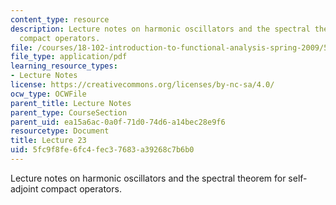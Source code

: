 ```yaml
---
content_type: resource
description: Lecture notes on harmonic oscillators and the spectral theorem for self-adjoint
  compact operators.
file: /courses/18-102-introduction-to-functional-analysis-spring-2009/5fc9f8fe6fc4fec37683a39268c7b6b0_MIT18_102s09_lec23.pdf
file_type: application/pdf
learning_resource_types:
- Lecture Notes
license: https://creativecommons.org/licenses/by-nc-sa/4.0/
ocw_type: OCWFile
parent_title: Lecture Notes
parent_type: CourseSection
parent_uid: ea15a6ac-0a0f-71d0-74d6-a14bec28e9f6
resourcetype: Document
title: Lecture 23
uid: 5fc9f8fe-6fc4-fec3-7683-a39268c7b6b0
---
```

Lecture notes on harmonic oscillators and the spectral theorem for self-adjoint compact operators.
